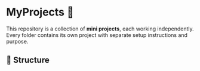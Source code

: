 # MyProjects 🚀

This repository is a collection of **mini projects**, each working independently.  
Every folder contains its own project with separate setup instructions and purpose.  

## 📂 Structure
